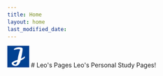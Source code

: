 ```yaml
---
title: Home
layout: home
last_modified_date: 
---
```


<img src="/favicon_io/android-chrome-512x512.png" width="50px" height="50px" title="Logo"/>
# Leo's Pages  
Leo's Personal Study Pages!


<!-- [Course Works](/courseworks/index/){: .btn .btn-purple }

[RC Plane](/rc_plane/Airplane/){: .btn .btn-blue }

[Home](/){: .btn .btn-green } -->
